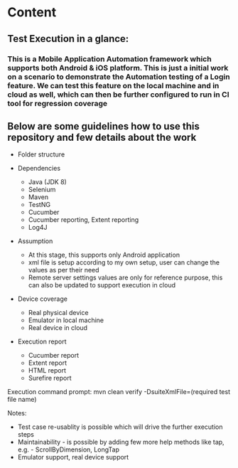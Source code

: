 # Content

## Test Execution in a glance:
### This is a Mobile Application Automation framework which supports both Android & iOS platform. This is just a initial work on a scenario to demonstrate the Automation testing of a Login feature. We can test this feature on the local machine and in cloud as well, which can then be further configured to run in CI tool for regression coverage

## Below are some guidelines how to use this repository and few details about the work

- Folder structure


- Dependencies
    - Java (JDK 8)
    - Selenium
    - Maven
    - TestNG
    - Cucumber
    - Cucumber reporting, Extent reporting
    - Log4J

- Assumption
    - At this stage, this supports only Android application
    - xml file is setup according to my own setup, user can change the values as per their need
    - Remote server settings values are only for reference purpose, this can also be updated to support execution in cloud

- Device coverage
    - Real physical device
    - Emulator in local machine
    - Real device in cloud

- Execution report
    - Cucumber report
    - Extent report
    - HTML report
    - Surefire report

Execution command prompt:
mvn clean verify -DsuiteXmlFile=(required test file name)

Notes:
- Test case re-usablity is possible which will drive the further execution steps
- Maintainability - is possible by adding few more help methods like tap, e.g. - ScrollByDimension, LongTap
- Emulator support, real device support
